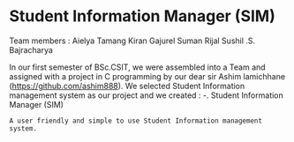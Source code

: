 # Student Information Manager (SIM)

Team members :
	Aielya Tamang
	Kiran Gajurel
	Suman Rijal
	Sushil .S. Bajracharya

In our first semester of BSc.CSIT, we were assembled into a Team and assigned with a project in C programming by our 
dear sir Ashim lamichhane (https://github.com/ashim888). We selected Student Information management system as our project
and we created :
-.
		Student Information Manager (SIM)

	A user friendly and simple to use Student Information management system.
   
